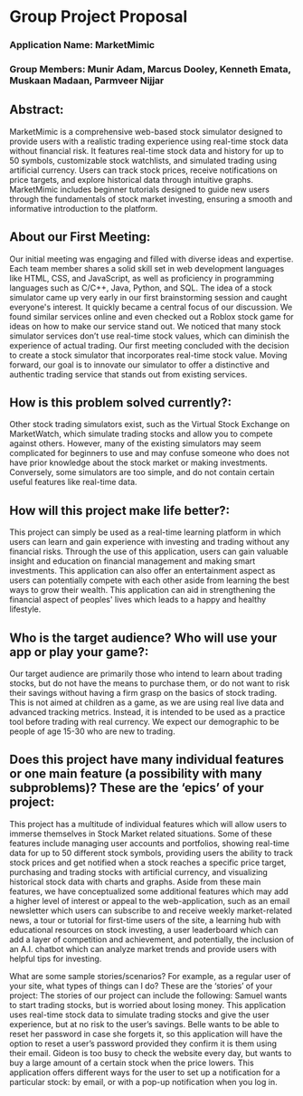 # Group Project Proposal

### Application Name: MarketMimic
### Group Members: Munir Adam, Marcus Dooley, Kenneth Emata, Muskaan Madaan, Parmveer Nijjar

## Abstract: 
MarketMimic is a comprehensive web-based stock simulator designed to provide users with a realistic trading experience using real-time stock data without financial risk. It features real-time stock data and history for up to 50 symbols, customizable stock watchlists, and simulated trading using artificial currency. Users can track stock prices, receive notifications on price targets, and explore historical data through intuitive graphs. MarketMimic includes beginner tutorials designed to guide new users through the fundamentals of stock market investing, ensuring a smooth and informative introduction to the platform. 

## About our First Meeting:
Our initial meeting was engaging and filled with diverse ideas and expertise. Each team member shares a solid skill set in web development languages like HTML, CSS, and JavaScript, as well as proficiency in programming languages such as C/C++, Java, Python, and SQL. The idea of a stock simulator came up very early in our first brainstorming session and caught everyone's interest. It quickly became a central focus of our discussion. We found similar services online and even checked out a Roblox stock game for ideas on how to make our service stand out. We noticed that many stock simulator services don’t use real-time stock values, which can diminish the experience of actual trading. Our first meeting concluded with the decision to create a stock simulator that incorporates real-time stock value. Moving forward, our goal is to innovate our simulator to offer a distinctive and authentic trading service that stands out from existing services.

## How is this problem solved currently?:
Other stock trading simulators exist, such as the Virtual Stock Exchange on MarketWatch, which simulate trading stocks and allow you to compete against others. However, many of the existing simulators may seem complicated for beginners to use and may confuse someone who does not have prior knowledge about the stock market or making investments. Conversely, some simulators are too simple, and do not contain certain useful features like real-time data. 

## How will this project make life better?:
This project can simply be used as a real-time learning platform in which users can learn  and gain experience with investing and trading without any financial risks. Through the use of this application, users can gain valuable insight and education on financial management and making smart investments. This application can also offer an entertainment aspect as users can potentially compete with each other aside from learning the best ways to grow their wealth. This application can aid in strengthening the financial aspect of peoples' lives which leads to a happy and healthy lifestyle.

## Who is the target audience? Who will use your app or play your game?:
Our target audience are primarily those who intend to learn about trading stocks, but do not have the means to purchase them, or do not want to risk their savings without having a firm grasp on the basics of stock trading. This is not aimed at children as a game, as we are using real live data and advanced tracking metrics. Instead, it is intended to be used as a practice tool before trading with real currency. We expect our demographic to be people of age 15-30 who are new to trading.

## Does this project have many individual features or one main feature (a possibility with many subproblems)? These are the ‘epics’ of your project:
This project has a multitude of individual features which will allow users to immerse themselves in Stock Market related situations. Some of these features include managing user accounts and portfolios, showing real-time data for up to 50 different stock symbols, providing users the ability to track stock prices and get notified when a stock reaches a specific price target, purchasing and trading stocks with artificial currency, and visualizing historical stock data with charts and  graphs. Aside from these main features, we have conceptualized some additional features which may add a higher level of interest or appeal to the web-application, such as an email newsletter which users can subscribe to and receive weekly market-related news, a tour or tutorial for first-time users of the site, a learning hub with educational resources on stock investing, a user leaderboard which can add a layer of competition and achievement, and potentially, the inclusion of an A.I. chatbot which can analyze market trends and provide users with helpful tips for investing.

What are some sample stories/scenarios? For example, as a regular user of your site, what types of things can I do?  These are the ‘stories’ of your project:
The stories of our project can include the following: Samuel wants to start trading stocks, but is worried about losing money. This application uses real-time stock data to simulate trading stocks and give the user experience, but at no risk to the user’s savings. Belle wants to be able to reset her password in case she forgets it, so this application will have the option to reset a user’s password provided they confirm it is them using their email. Gideon is too busy to check the website every day, but wants to buy a large amount of a certain stock when the price lowers. This application offers different ways for the user to set up a notification for a particular stock: by email, or with a pop-up notification when you log in.
